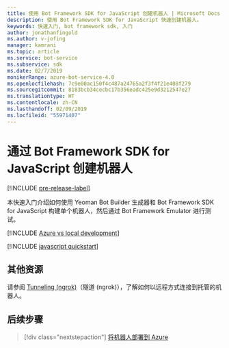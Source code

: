 ```yaml
---
title: 使用 Bot Framework SDK for JavaScript 创建机器人 | Microsoft Docs
description: 使用 Bot Framework SDK for JavaScript 快速创建机器人。
keywords: 快速入门, bot framework sdk, 入门
author: jonathanfingold
ms.author: v-jofing
manager: kamrani
ms.topic: article
ms.service: bot-service
ms.subservice: sdk
ms.date: 02/7/2019
monikerRange: azure-bot-service-4.0
ms.openlocfilehash: 7c9e00ac150f4c487a24765a2f3f4f21e408f279
ms.sourcegitcommit: 8183bcb34cecbc17b356eadc425e9d3212547e27
ms.translationtype: HT
ms.contentlocale: zh-CN
ms.lasthandoff: 02/09/2019
ms.locfileid: "55971407"
---
```

# <a name="create-a-bot-with-the-bot-framework-sdk-for-javascript"></a>通过 Bot Framework SDK for JavaScript 创建机器人

[!INCLUDE [pre-release-label](../includes/pre-release-label.md)]

本快速入门介绍如何使用 Yeoman Bot Builder 生成器和 Bot Framework SDK for JavaScript 构建单个机器人，然后通过 Bot Framework Emulator 进行测试。

[!INCLUDE [Azure vs local development](~/includes/snippet-quickstart-paths.md)]

[!INCLUDE [javascript quickstart](~/includes/quickstart-javascript.md)]

## <a name="additional-resources"></a>其他资源

请参阅 [Tunneling (ngrok)](https://github.com/Microsoft/BotFramework-Emulator/wiki/Tunneling-(ngrok))（隧道 (ngrok)），了解如何以远程方式连接到托管的机器人。

## <a name="next-steps"></a>后续步骤

> [!div class="nextstepaction"]
> [将机器人部署到 Azure](../bot-builder-deploy-az-cli.md)
